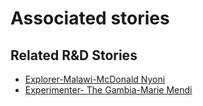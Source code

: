 # Associated stories

<!-- !!DO NOT REMOVE!! start autogenerated hyperlinks -->
## Related R&D Stories
- [Explorer\-Malawi\-McDonald Nyoni](/RnD-Archive/stories/?doc=28_McDonald%20Nyoni_Malawi-en-US)
- [Experimenter\- The Gambia\-Marie Mendi ](/RnD-Archive/stories/?doc=Marie%20Mendi%20The%20Gambia_LQ-en-US)
<!-- !!DO NOT REMOVE!! end autogenerated hyperlinks -->
